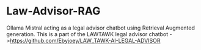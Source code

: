 # Law-Advisor-RAG
Ollama Mistral acting as a legal advisor chatbot using Retrieval Augmented generation. This is a part of the LAWTAWK legal advisor chatbot ->https://github.com/Ebyjoey/LAW_TAWK-AI-LEGAL-ADVISOR
